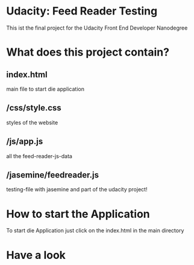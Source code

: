 # Udacity: Feed Reader Testing

This ist the final project for the Udacity Front End Developer Nanodegree

# What does this project contain?

## index.html
main file to start die application

## /css/style.css
styles of the website

## /js/app.js
all the feed-reader-js-data

## /jasemine/feedreader.js
testing-file with jasemine and part of the udacity project!

# How to start the Application 

To start die Application just click on the index.html in the main directory

# Have a look

